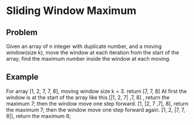 Sliding Window Maximum
===

## Problem

Given an array of n integer with duplicate number, and a moving window(size k), move the window at each iteration from the start of the array, find the maximum number inside the window at each moving. 


## Example

For array [1, 2, 7, 7, 8], moving window size k = 3. return [7, 7, 8]
At first the window is at the start of the array like this 
[|1, 2, 7| ,7, 8] , return the maximum 7;
then the window move one step forward.
[1, |2, 7 ,7|, 8], return the maximum 7;
then the window move one step forward again.
[1, 2, |7, 7, 8|], return the maximum 8;